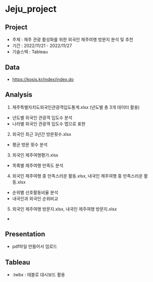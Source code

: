 # Jeju_project

## Project
- 주제 : 제주 관광 활성화를 위한 외국인 제주여행 방문지 분석 및 추천
- 기간 : 2022/11/21 - 2022/11/27
- 기술스택 : Tableau 

## Data
- https://kosis.kr/index/index.do

## Analysis
1. 제주특별자치도외국인관광객입도통계.xlsx (년도별 총 3개 데이터 활용)
- 년도별 외국인 관광객 입도수 분석
- 나라별 외국인 관광객 입도수 맵으로 표현

2. 외국인 최근 3년간 방문횟수.xlsx
- 평균 방문 횟수 분석

3. 외국인 제주여행평가.xlsx
- 목록별 제주여행 만족도 분석

4. 외국인 제주여행 중 만족스러운 활동.xlsx, 내국인 제주여행 중 만족스러운 활동.xlsx
- 순위별 선호활동비율 분석
- 내국인과 외국인 순위비교

5. 외국인 제주여행 방문지.xlsx, 내국인 제주여행 방문지.xlsx
- 

## Presentation
- pdf파일 만들어서 업로드

## Tableau
- .twbx : 태블로 대시보드 활용 
